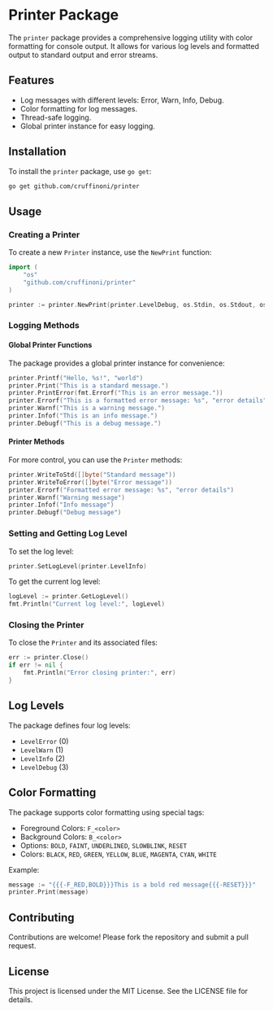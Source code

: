 # Printer Package

The `printer` package provides a comprehensive logging utility with color formatting for console output. It allows for various log levels and formatted output to standard output and error streams.

## Features

- Log messages with different levels: Error, Warn, Info, Debug.
- Color formatting for log messages.
- Thread-safe logging.
- Global printer instance for easy logging.

## Installation

To install the `printer` package, use `go get`:

```sh
go get github.com/cruffinoni/printer
```

## Usage

### Creating a Printer

To create a new `Printer` instance, use the `NewPrint` function:

```go
import (
    "os"
    "github.com/cruffinoni/printer"
)

printer := printer.NewPrint(printer.LevelDebug, os.Stdin, os.Stdout, os.Stderr)
```

### Logging Methods

#### Global Printer Functions

The package provides a global printer instance for convenience:

```go
printer.Printf("Hello, %s!", "world")
printer.Print("This is a standard message.")
printer.PrintError(fmt.Errorf("This is an error message."))
printer.Errorf("This is a formatted error message: %s", "error details")
printer.Warnf("This is a warning message.")
printer.Infof("This is an info message.")
printer.Debugf("This is a debug message.")
```

#### Printer Methods

For more control, you can use the `Printer` methods:

```go
printer.WriteToStd([]byte("Standard message"))
printer.WriteToError([]byte("Error message"))
printer.Errorf("Formatted error message: %s", "error details")
printer.Warnf("Warning message")
printer.Infof("Info message")
printer.Debugf("Debug message")
```

### Setting and Getting Log Level

To set the log level:

```go
printer.SetLogLevel(printer.LevelInfo)
```

To get the current log level:

```go
logLevel := printer.GetLogLevel()
fmt.Println("Current log level:", logLevel)
```

### Closing the Printer

To close the `Printer` and its associated files:

```go
err := printer.Close()
if err != nil {
    fmt.Println("Error closing printer:", err)
}
```

## Log Levels

The package defines four log levels:

- `LevelError` (0)
- `LevelWarn` (1)
- `LevelInfo` (2)
- `LevelDebug` (3)

## Color Formatting

The package supports color formatting using special tags:

- Foreground Colors: `F_<color>`
- Background Colors: `B_<color>`
- Options: `BOLD`, `FAINT`, `UNDERLINED`, `SLOWBLINK`, `RESET`
- Colors: `BLACK`, `RED`, `GREEN`, `YELLOW`, `BLUE`, `MAGENTA`, `CYAN`, `WHITE`

Example:

```go
message := "{{{-F_RED,BOLD}}}This is a bold red message{{{-RESET}}}"
printer.Print(message)
```
## Contributing

Contributions are welcome! Please fork the repository and submit a pull request.

## License

This project is licensed under the MIT License. See the LICENSE file for details.
